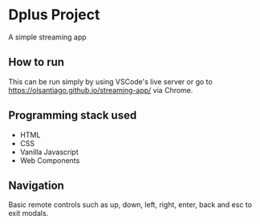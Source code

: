# Dplus Project

A simple streaming app

## How to run

This can be run simply by using VSCode's live server or go to https://olsantiago.github.io/streaming-app/ via Chrome.

## Programming stack used

- HTML
- CSS
- Vanilla Javascript
- Web Components

## Navigation

Basic remote controls such as up, down, left, right, enter, back and esc to exit modals.
